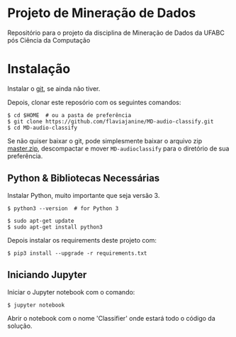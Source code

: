 Projeto de Mineração de Dados
==========================

Repositório para o projeto da disciplina de Mineração de Dados da UFABC pós Ciência da Computação

# Instalação

Instalar o [git](https://git-scm.com/), se ainda não tiver.

Depois, clonar este reposório com os seguintes comandos:

    $ cd $HOME  # ou a pasta de preferência
    $ git clone https://github.com/flaviajanine/MD-audio-classify.git
    $ cd MD-audio-classify

Se não quiser baixar o git, pode simplesmente baixar o arquivo zip [master.zip](https://github.com/flaviajanine/MD-audio-classify/archive/master.zip), descompactar e mover `MD-audioclassify` para o diretório de sua preferência.

## Python & Bibliotecas Necessárias

Instalar Python, muito importante que seja versão 3.

    $ python3 --version  # for Python 3

    $ sudo apt-get update
    $ sudo apt-get install python3

Depois instalar os requirements deste projeto com:

    $ pip3 install --upgrade -r requirements.txt

## Iniciando Jupyter

Iniciar o Jupyter notebook com o comando:

    $ jupyter notebook
    
Abrir o notebook com o nome 'Classifier' onde estará todo o código da solução.